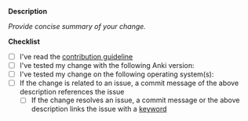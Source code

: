 **Description**

*Provide concise summary of your change.*

**Checklist**
- [ ] I've read the [contribution guideline](./docs/contributing.md)
- [ ] I've tested my change with the following Anki version:
- [ ] I've tested my change on the following operating system(s):
- [ ] If the change is related to an issue, a commit message of the above description references the issue
  - [ ] If the change resolves an issue, a commit message or the above description links the issue with a [keyword](https://docs.github.com/en/issues/tracking-your-work-with-issues/linking-a-pull-request-to-an-issue#linking-a-pull-request-to-an-issue-using-a-keyword)
